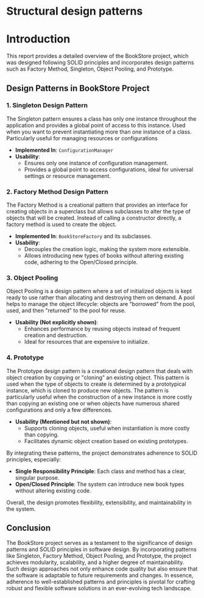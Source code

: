 # Structural design patterns

# Introduction 
This report provides a detailed overview of the BookStore project, which was designed following SOLID principles and incorporates design patterns such as Factory Method, Singleton, Object Pooling, and Prototype.


## Design Patterns in BookStore Project

### 1. Singleton Design Pattern
The Singleton pattern ensures a class has only one instance throughout the application and provides a global point of access to this instance. Used when you want to prevent instantiating more than one instance of a class. Particularly useful for managing resources or configurations
- **Implemented In**: `ConfigurationManager`
- **Usability**: 
  - Ensures only one instance of configuration management.
  - Provides a global point to access configurations, ideal for universal settings or resource management.

 
### 2. Factory Method Design Pattern
The Factory Method is a creational pattern that provides an interface for creating objects in a superclass but allows subclasses to alter the type of objects that will be created. Instead of calling a constructor directly, a factory method is used to create the object.
- **Implemented In**: `BookStoreFactory` and its subclasses.
- **Usability**: 
  - Decouples the creation logic, making the system more extensible.
  - Allows introducing new types of books without altering existing code, adhering to the Open/Closed principle.


### 3. Object Pooling
Object Pooling is a design pattern where a set of initialized objects is kept ready to use rather than allocating and destroying them on demand. A pool helps to manage the object lifecycle: objects are "borrowed" from the pool, used, and then "returned" to the pool for reuse.
- **Usability (Not explicitly shown)**: 
  - Enhances performance by reusing objects instead of frequent creation and destruction.
  - Ideal for resources that are expensive to initialize.

### 4. Prototype 
The Prototype design pattern is a creational design pattern that deals with object creation by copying or "cloning" an existing object. This pattern is used when the type of objects to create is determined by a prototypical instance, which is cloned to produce new objects. The pattern is particularly useful when the construction of a new instance is more costly than copying an existing one or when objects have numerous shared configurations and only a few differences.
- **Usability (Mentioned but not shown)**:
  - Supports cloning objects, useful when instantiation is more costly than copying.
  - Facilitates dynamic object creation based on existing prototypes.

By integrating these patterns, the project demonstrates adherence to SOLID principles, especially:
- **Single Responsibility Principle**: Each class and method has a clear, singular purpose.
- **Open/Closed Principle**: The system can introduce new book types without altering existing code.

Overall, the design promotes flexibility, extensibility, and maintainability in the system.

## Conclusion
The BookStore project serves as a testament to the significance of design patterns and SOLID principles in software design. By incorporating patterns like Singleton, Factory Method, Object Pooling, and Prototype, the project achieves modularity, scalability, and a higher degree of maintainability. Such design approaches not only enhance code quality but also ensure that the software is adaptable to future requirements and changes. In essence, adherence to well-established patterns and principles is pivotal for crafting robust and flexible software solutions in an ever-evolving tech landscape.
